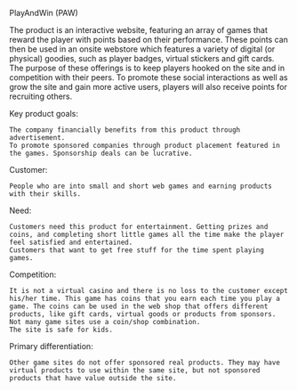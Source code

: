 PlayAndWin (PAW)

The product is an interactive website, featuring an array of games that reward the player with points based on their performance. These points can then be used in an onsite webstore which features a variety of digital (or physical) goodies, such as player badges, virtual stickers and gift cards. The purpose of these offerings is to keep players hooked on the site and in competition with their peers. To promote these social interactions as well as grow the site and gain more active users, players will also receive points for recruiting others.


Key product goals: 

    The company financially benefits from this product through advertisement.
    To promote sponsored companies through product placement featured in the games. Sponsorship deals can be lucrative.


Customer:

    People who are into small and short web games and earning products with their skills.


Need: 

    Customers need this product for entertainment. Getting prizes and coins, and completing short little games all the time make the player feel satisfied and entertained.
    Customers that want to get free stuff for the time spent playing games.


Competition: 

    It is not a virtual casino and there is no loss to the customer except his/her time. This game has coins that you earn each time you play a game. The coins can be used in the web shop that offers different products, like gift cards, virtual goods or products from sponsors. Not many game sites use a coin/shop combination.
    The site is safe for kids.


Primary differentiation: 

    Other game sites do not offer sponsored real products. They may have virtual products to use within the same site, but not sponsored products that have value outside the site.
